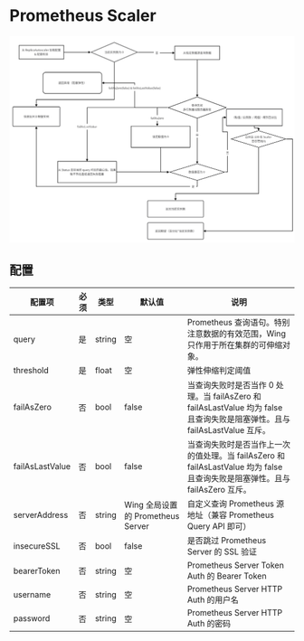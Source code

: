 # Prometheus Scaler

![](/docs/assets/prometheus-scaler-architecture.png)

## 配置

| 配置项          | 必须 | 类型   | 默认值                            | 说明                                                                                                                         |
| --------------- | ---- | ------ | --------------------------------- | ---------------------------------------------------------------------------------------------------------------------------- |
| query           | 是   | string | 空                                | Prometheus 查询语句。特别注意数据的有效范围，Wing 只作用于所在集群的可伸缩对象。                                             |
| threshold       | 是   | float  | 空                                | 弹性伸缩判定阈值                                                                                                             |
| failAsZero      | 否   | bool   | false                             | 当查询失败时是否当作 0 处理。当 failAsZero 和 failAsLastValue 均为 false 且查询失败是阻塞弹性。且与 failAsLastValue 互斥。   |
| failAsLastValue | 否   | bool   | false                             | 当查询失败时是否当作上一次的值处理。当 failAsZero 和 failAsLastValue 均为 false 且查询失败是阻塞弹性。且与 failAsZero 互斥。 |
| serverAddress   | 否   | string | Wing 全局设置的 Prometheus Server | 自定义查询 Prometheus 源地址（兼容 Prometheus Query API 即可）                                                               |
| insecureSSL     | 否   | bool   | false                             | 是否跳过 Prometheus Server 的 SSL 验证                                                                                       |
| bearerToken     | 否   | string | 空                                | Prometheus Server Token Auth 的 Bearer Token                                                                                 |
| username        | 否   | string | 空                                | Prometheus Server HTTP Auth 的用户名                                                                                         |
| password        | 否   | string | 空                                | Prometheus Server HTTP Auth 的密码                                                                                           |
